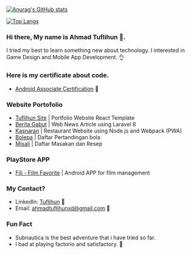 [![Anurag's GitHub stats](https://github-readme-stats.vercel.app/api?username=leguna&hide=stars&count_private=true&show_icons=true&theme=dracula)](https://github.com/leguna/)  

[![Top Langs](https://github-readme-stats.vercel.app/api/top-langs/?username=leguna&layout=compact&theme=dracula)](https://github.com/anuraghazra/github-readme-stats)

### Hi there, My name is Ahmad Tuflihun 👋. 
I tried my best to learn something new about technology.
I interested in Game Design and Mobile App Development. 👌

### Here is my certificate about code.
- [Android Associate Certification](https://www.credential.net/d77f0148-91ff-4b82-a43f-2aceb1f43580) 📱

### Website Portofolio
- [Tuflihun Site](https://tuflihun.site) | Portfolio Website React Template
- [Berita Gabut](http://berita-gabut.tuflihun.site) | Web News Article using Laravel 8
- [Kasnaran](https://kasnaran.tuflihun.site) | Restaurant Website using Node.js and Webpack (PWA)
- [Bolepa](https://bolepa.tuflihun.site) | Daftar Pertandingan bola
- [Misali](https://misali.tuflihun.site) | Daftar Masakan dan Resep

### PlayStore APP
- [Fili - Film Favorite](https://play.google.com/store/apps/details?id=com.arksana.fili) | Android APP for film management

### My Contact?
- LinkedIn: [Tuflihun](https://www.linkedin.com/in/tuflihun/) 🏢
- Email: ahmadtuflihunxd@gmail.com 📧

### Fun Fact
- Subnautica is the best adventure that i have tried so far.
- I bad at playing factorio and satisfactory. 🤢

<!--
**Leguna/leguna** is a ✨ _special_ ✨ repository because its `README.md` (this file) appears on your GitHub profile.

Here are some ideas to get you started:

- 🔭 I’m currently working on ...
- 🌱 I’m currently learning ...
- 👯 I’m looking to collaborate on ...
- 🤔 I’m looking for help with ...
- 💬 Ask me about ...
- 📫 How to reach me: ...
- 😄 Pronouns: ...
- ⚡ Fun fact: ...
-->
